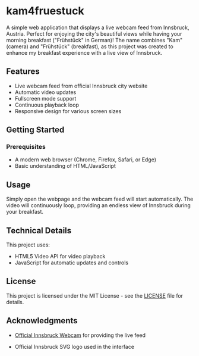 # kam4fruestuck

A simple web application that displays a live webcam feed from Innsbruck, Austria. Perfect for enjoying the city's beautiful views while having your morning breakfast ("Frühstück" in German)! The name combines "Kam" (camera) and "Frühstück" (breakfast), as this project was created to enhance my breakfast experience with a live view of Innsbruck.

## Features

- Live webcam feed from official Innsbruck city website
- Automatic video updates
- Fullscreen mode support
- Continuous playback loop
- Responsive design for various screen sizes

## Getting Started

### Prerequisites

- A modern web browser (Chrome, Firefox, Safari, or Edge)
- Basic understanding of HTML/JavaScript

## Usage

Simply open the webpage and the webcam feed will start automatically. The video will continuously loop, providing an endless view of Innsbruck during your breakfast.

## Technical Details

This project uses:
- HTML5 Video API for video playback
- JavaScript for automatic updates and controls

## License

This project is licensed under the MIT License - see the [LICENSE](LICENSE) file for details.

## Acknowledgments

- [Official Innsbruck Webcam](https://www.innsbruck.info/webcam/) for providing the live feed

- Official Innsbruck SVG logo used in the interface
